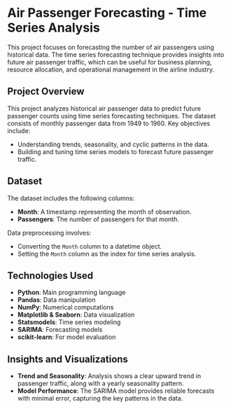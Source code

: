 # Air Passenger Forecasting - Time Series Analysis
This project focuses on forecasting the number of air passengers using historical data. The time series forecasting technique provides insights into future air passenger traffic, which can be useful for business planning, resource allocation, and operational management in the airline industry.

## Project Overview
This project analyzes historical air passenger data to predict future passenger counts using time series forecasting techniques. The dataset consists of monthly passenger data from 1949 to 1960. Key objectives include:
- Understanding trends, seasonality, and cyclic patterns in the data.
- Building and tuning time series models to forecast future passenger traffic.

## Dataset
The dataset includes the following columns:
- **Month**: A timestamp representing the month of observation.
- **Passengers**: The number of passengers for that month.

Data preprocessing involves:
- Converting the `Month` column to a datetime object.
- Setting the `Month` column as the index for time series analysis.

## Technologies Used
- **Python**: Main programming language
- **Pandas**: Data manipulation
- **NumPy**: Numerical computations
- **Matplotlib & Seaborn**: Data visualization
- **Statsmodels**: Time series modeling
- **SARIMA**: Forecasting models
- **scikit-learn**: For model evaluation

## Insights and Visualizations
- **Trend and Seasonality**: Analysis shows a clear upward trend in passenger traffic, along with a yearly seasonality pattern.
- **Model Performance**: The SARIMA model provides reliable forecasts with minimal error, capturing the key patterns in the data.

